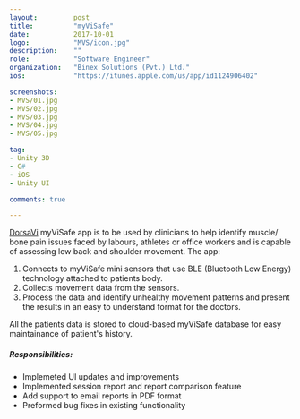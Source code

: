 ```yaml
---
layout:			post
title:			"myViSafe"
date:			2017-10-01
logo:			"MVS/icon.jpg"
description:	""
role:			"Software Engineer"
organization:	"Binex Solutions (Pvt.) Ltd."
ios:			"https://itunes.apple.com/us/app/id1124906402"

screenshots:
- MVS/01.jpg
- MVS/02.jpg
- MVS/03.jpg
- MVS/04.jpg
- MVS/05.jpg

tag:
- Unity 3D
- C#
- iOS
- Unity UI

comments: true

---
```


[DorsaVi][1] myViSafe app is to be used by clinicians to help identify muscle/ bone pain issues faced by labours, athletes or office workers and is capable of assessing low back and shoulder movement. The app:

1. Connects to myViSafe mini sensors that use BLE (Bluetooth Low Energy) technology attached to patients body.
2. Collects movement data from the sensors.
3. Process the data and identify unhealthy movement patterns and present the results in an easy to understand format for the doctors.

All the patients data is stored to cloud-based myViSafe database for easy maintainance of patient's history.

##### Responsibilities:
* Implemeted UI updates and improvements
* Implemented session report and report comparison feature
* Add support to email reports in PDF format
* Preformed bug fixes in existing functionality

[1]: https://www.dorsavi.com/